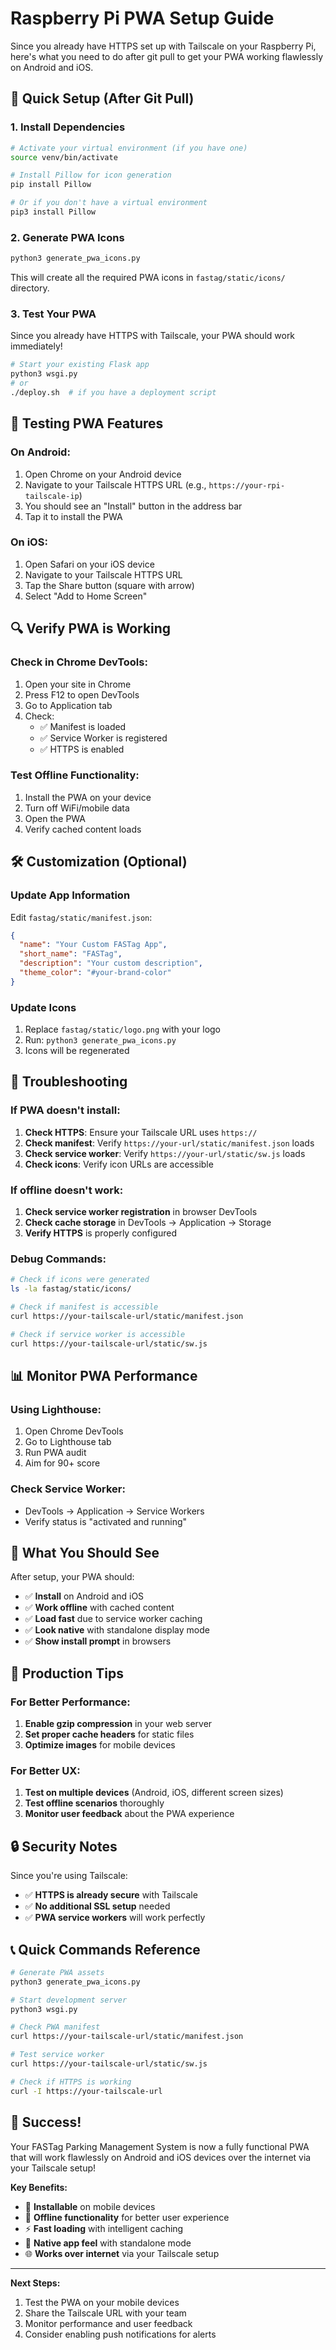 # Raspberry Pi PWA Setup Guide

Since you already have HTTPS set up with Tailscale on your Raspberry Pi, here's what you need to do after git pull to get your PWA working flawlessly on Android and iOS.

## 🚀 Quick Setup (After Git Pull)

### 1. Install Dependencies
```bash
# Activate your virtual environment (if you have one)
source venv/bin/activate

# Install Pillow for icon generation
pip install Pillow

# Or if you don't have a virtual environment
pip3 install Pillow
```

### 2. Generate PWA Icons
```bash
python3 generate_pwa_icons.py
```

This will create all the required PWA icons in `fastag/static/icons/` directory.

### 3. Test Your PWA
Since you already have HTTPS with Tailscale, your PWA should work immediately!

```bash
# Start your existing Flask app
python3 wsgi.py
# or
./deploy.sh  # if you have a deployment script
```

## 📱 Testing PWA Features

### On Android:
1. Open Chrome on your Android device
2. Navigate to your Tailscale HTTPS URL (e.g., `https://your-rpi-tailscale-ip`)
3. You should see an "Install" button in the address bar
4. Tap it to install the PWA

### On iOS:
1. Open Safari on your iOS device
2. Navigate to your Tailscale HTTPS URL
3. Tap the Share button (square with arrow)
4. Select "Add to Home Screen"

## 🔍 Verify PWA is Working

### Check in Chrome DevTools:
1. Open your site in Chrome
2. Press F12 to open DevTools
3. Go to Application tab
4. Check:
   - ✅ Manifest is loaded
   - ✅ Service Worker is registered
   - ✅ HTTPS is enabled

### Test Offline Functionality:
1. Install the PWA on your device
2. Turn off WiFi/mobile data
3. Open the PWA
4. Verify cached content loads

## 🛠️ Customization (Optional)

### Update App Information
Edit `fastag/static/manifest.json`:
```json
{
  "name": "Your Custom FASTag App",
  "short_name": "FASTag",
  "description": "Your custom description",
  "theme_color": "#your-brand-color"
}
```

### Update Icons
1. Replace `fastag/static/logo.png` with your logo
2. Run: `python3 generate_pwa_icons.py`
3. Icons will be regenerated

## 🔧 Troubleshooting

### If PWA doesn't install:
1. **Check HTTPS**: Ensure your Tailscale URL uses `https://`
2. **Check manifest**: Verify `https://your-url/static/manifest.json` loads
3. **Check service worker**: Verify `https://your-url/static/sw.js` loads
4. **Check icons**: Verify icon URLs are accessible

### If offline doesn't work:
1. **Check service worker registration** in browser DevTools
2. **Check cache storage** in DevTools → Application → Storage
3. **Verify HTTPS** is properly configured

### Debug Commands:
```bash
# Check if icons were generated
ls -la fastag/static/icons/

# Check if manifest is accessible
curl https://your-tailscale-url/static/manifest.json

# Check if service worker is accessible
curl https://your-tailscale-url/static/sw.js
```

## 📊 Monitor PWA Performance

### Using Lighthouse:
1. Open Chrome DevTools
2. Go to Lighthouse tab
3. Run PWA audit
4. Aim for 90+ score

### Check Service Worker:
- DevTools → Application → Service Workers
- Verify status is "activated and running"

## 🎯 What You Should See

After setup, your PWA should:
- ✅ **Install** on Android and iOS
- ✅ **Work offline** with cached content
- ✅ **Load fast** due to service worker caching
- ✅ **Look native** with standalone display mode
- ✅ **Show install prompt** in browsers

## 🚀 Production Tips

### For Better Performance:
1. **Enable gzip compression** in your web server
2. **Set proper cache headers** for static files
3. **Optimize images** for mobile devices

### For Better UX:
1. **Test on multiple devices** (Android, iOS, different screen sizes)
2. **Test offline scenarios** thoroughly
3. **Monitor user feedback** about the PWA experience

## 🔒 Security Notes

Since you're using Tailscale:
- ✅ **HTTPS is already secure** with Tailscale
- ✅ **No additional SSL setup** needed
- ✅ **PWA service workers** will work perfectly

## 📞 Quick Commands Reference

```bash
# Generate PWA assets
python3 generate_pwa_icons.py

# Start development server
python3 wsgi.py

# Check PWA manifest
curl https://your-tailscale-url/static/manifest.json

# Test service worker
curl https://your-tailscale-url/static/sw.js

# Check if HTTPS is working
curl -I https://your-tailscale-url
```

## 🎉 Success!

Your FASTag Parking Management System is now a fully functional PWA that will work flawlessly on Android and iOS devices over the internet via your Tailscale setup!

**Key Benefits:**
- 📱 **Installable** on mobile devices
- 🔄 **Offline functionality** for better user experience
- ⚡ **Fast loading** with intelligent caching
- 🎨 **Native app feel** with standalone mode
- 🌐 **Works over internet** via your Tailscale setup

---

**Next Steps:**
1. Test the PWA on your mobile devices
2. Share the Tailscale URL with your team
3. Monitor performance and user feedback
4. Consider enabling push notifications for alerts 